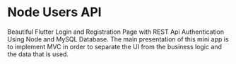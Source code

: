 # Node Users API

Beautiful Flutter Login and Registration Page with REST Api Authentication Using Node and MySQL Database.
The main presentation of this mini app is to implement MVC in order to separate the UI from the business logic and the data that is used.
